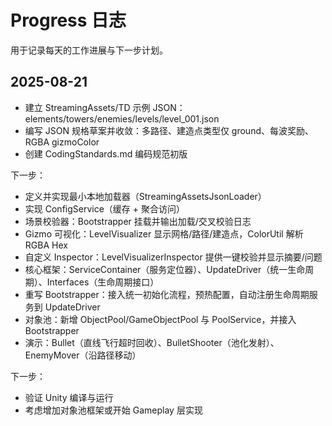 # Progress 日志

用于记录每天的工作进展与下一步计划。

## 2025-08-21
- 建立 StreamingAssets/TD 示例 JSON：elements/towers/enemies/levels/level_001.json
- 编写 JSON 规格草案并收敛：多路径、建造点类型仅 ground、每波奖励、RGBA gizmoColor
- 创建 CodingStandards.md 编码规范初版

下一步：
- 定义并实现最小本地加载器（StreamingAssetsJsonLoader）
- 实现 ConfigService（缓存 + 聚合访问）
- 场景校验器：Bootstrapper 挂载并输出加载/交叉校验日志
 - Gizmo 可视化：LevelVisualizer 显示网格/路径/建造点，ColorUtil 解析 RGBA Hex
 - 自定义 Inspector：LevelVisualizerInspector 提供一键校验并显示摘要/问题
- 核心框架：ServiceContainer（服务定位器）、UpdateDriver（统一生命周期）、Interfaces（生命周期接口）
- 重写 Bootstrapper：接入统一初始化流程，预热配置，自动注册生命周期服务到 UpdateDriver
 - 对象池：新增 ObjectPool<T>/GameObjectPool 与 PoolService，并接入 Bootstrapper
 - 演示：Bullet（直线飞行超时回收）、BulletShooter（池化发射）、EnemyMover（沿路径移动）

下一步：
- 验证 Unity 编译与运行
- 考虑增加对象池框架或开始 Gameplay 层实现

